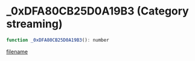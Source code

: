 # _0xDFA80CB25D0A19B3 (Category streaming)

```js
function _0xDFA80CB25D0A19B3(): number
```

[filename](_0xDFA80CB25D0A19B3_m.md ':include')